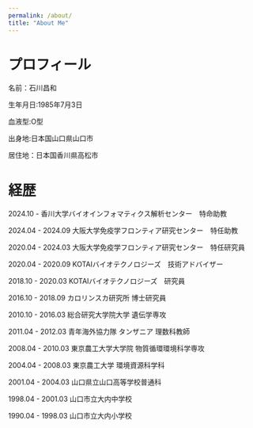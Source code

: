 ```yaml
---
permalink: /about/
title: "About Me"
---
```


# プロフィール
名前：石川昌和

生年月日:1985年7月3日

血液型:O型

出身地:日本国山口県山口市

居住地：日本国香川県高松市

# 経歴
2024.10 -              香川大学バイオインフォマティクス解析センター　特命助教

2024.04 - 2024.09 大阪大学免疫学フロンティア研究センター　特任助教

2020.04 - 2024.03 大阪大学免疫学フロンティア研究センター　特任研究員

2020.04 - 2020.09 KOTAIバイオテクノロジーズ　技術アドバイザー

2018.10 - 2020.03 KOTAIバイオテクノロジーズ　研究員

2016.10 - 2018.09 カロリンスカ研究所 博士研究員

2010.10 - 2016.03 総合研究大学院大学 遺伝学専攻

2011.04 - 2012.03 青年海外協力隊 タンザニア 理数科教師

2008.04 - 2010.03 東京農工大学大学院 物質循環環境科学専攻

2004.04 - 2008.03 東京農工大学 環境資源科学科

2001.04 - 2004.03 山口県立山口高等学校普通科

1998.04 - 2001.03 山口市立大内中学校

1990.04 - 1998.03 山口市立大内小学校

